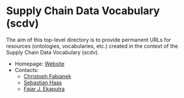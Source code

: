 Supply Chain Data Vocabulary (scdv)
===

The aim of this top-level directory is to provide permanent URLs for resources (ontologies, vocabularies, etc.) created in the context of the Supply Chain Data Vocabulary (scdv).

* Homepage: [Website](https://www.ownyourdata.eu/en/babelfish/)
* Contacts: 
    * [Christoph Fabianek](mailto:christoph@ownyourdata.eu)
    * [Sebastian Haas](mailto:s.haas@kybernos.eu)
    * [Fajar J. Ekaputra](mailto:fajar.ekaputra@tuwien.ac.at)